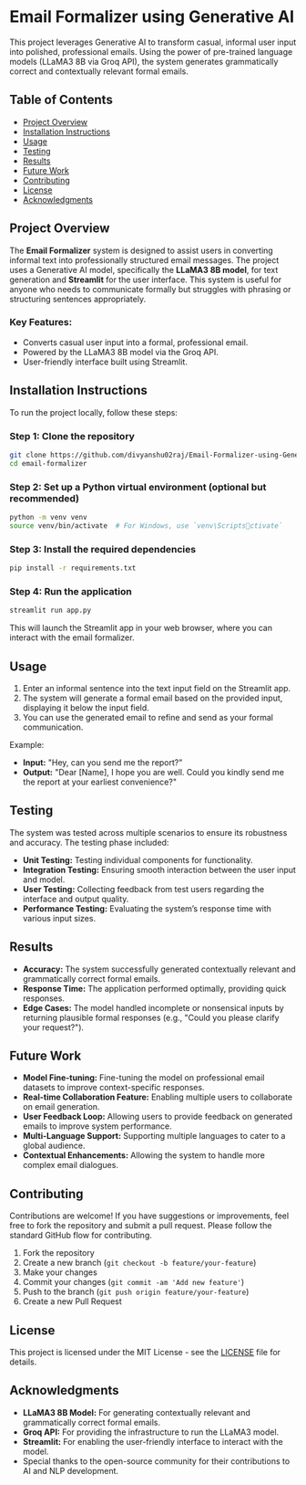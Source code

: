 
# Email Formalizer using Generative AI

This project leverages Generative AI to transform casual, informal user input into polished, professional emails. Using the power of pre-trained language models (LLaMA3 8B via Groq API), the system generates grammatically correct and contextually relevant formal emails.

## Table of Contents
- [Project Overview](#project-overview)
- [Installation Instructions](#installation-instructions)
- [Usage](#usage)
- [Testing](#testing)
- [Results](#results)
- [Future Work](#future-work)
- [Contributing](#contributing)
- [License](#license)
- [Acknowledgments](#acknowledgments)

## Project Overview

The **Email Formalizer** system is designed to assist users in converting informal text into professionally structured email messages. The project uses a Generative AI model, specifically the **LLaMA3 8B model**, for text generation and **Streamlit** for the user interface. This system is useful for anyone who needs to communicate formally but struggles with phrasing or structuring sentences appropriately.

### Key Features:
- Converts casual user input into a formal, professional email.
- Powered by the LLaMA3 8B model via the Groq API.
- User-friendly interface built using Streamlit.

## Installation Instructions

To run the project locally, follow these steps:

### Step 1: Clone the repository
```bash
git clone https://github.com/divyanshu02raj/Email-Formalizer-using-Generative-AI.git
cd email-formalizer
```

### Step 2: Set up a Python virtual environment (optional but recommended)
```bash
python -m venv venv
source venv/bin/activate  # For Windows, use `venv\Scriptsctivate`
```

### Step 3: Install the required dependencies
```bash
pip install -r requirements.txt
```

### Step 4: Run the application
```bash
streamlit run app.py
```

This will launch the Streamlit app in your web browser, where you can interact with the email formalizer.

## Usage

1. Enter an informal sentence into the text input field on the Streamlit app.
2. The system will generate a formal email based on the provided input, displaying it below the input field.
3. You can use the generated email to refine and send as your formal communication.

Example:
- **Input:** "Hey, can you send me the report?"
- **Output:** "Dear [Name], I hope you are well. Could you kindly send me the report at your earliest convenience?"

## Testing

The system was tested across multiple scenarios to ensure its robustness and accuracy. The testing phase included:
- **Unit Testing:** Testing individual components for functionality.
- **Integration Testing:** Ensuring smooth interaction between the user input and model.
- **User Testing:** Collecting feedback from test users regarding the interface and output quality.
- **Performance Testing:** Evaluating the system’s response time with various input sizes.

## Results

- **Accuracy:** The system successfully generated contextually relevant and grammatically correct formal emails.
- **Response Time:** The application performed optimally, providing quick responses.
- **Edge Cases:** The model handled incomplete or nonsensical inputs by returning plausible formal responses (e.g., "Could you please clarify your request?").

## Future Work

- **Model Fine-tuning:** Fine-tuning the model on professional email datasets to improve context-specific responses.
- **Real-time Collaboration Feature:** Enabling multiple users to collaborate on email generation.
- **User Feedback Loop:** Allowing users to provide feedback on generated emails to improve system performance.
- **Multi-Language Support:** Supporting multiple languages to cater to a global audience.
- **Contextual Enhancements:** Allowing the system to handle more complex email dialogues.

## Contributing

Contributions are welcome! If you have suggestions or improvements, feel free to fork the repository and submit a pull request. Please follow the standard GitHub flow for contributing.

1. Fork the repository
2. Create a new branch (`git checkout -b feature/your-feature`)
3. Make your changes
4. Commit your changes (`git commit -am 'Add new feature'`)
5. Push to the branch (`git push origin feature/your-feature`)
6. Create a new Pull Request

## License

This project is licensed under the MIT License - see the [LICENSE](LICENSE) file for details.

## Acknowledgments

- **LLaMA3 8B Model:** For generating contextually relevant and grammatically correct formal emails.
- **Groq API:** For providing the infrastructure to run the LLaMA3 model.
- **Streamlit:** For enabling the user-friendly interface to interact with the model.
- Special thanks to the open-source community for their contributions to AI and NLP development.
